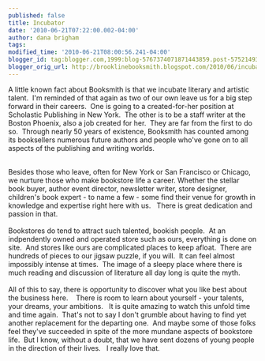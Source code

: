 ```yaml
---
published: false
title: Incubator
date: '2010-06-21T07:22:00.002-04:00'
author: dana brigham
tags: 
modified_time: '2010-06-21T08:00:56.241-04:00'
blogger_id: tag:blogger.com,1999:blog-5767374071871443859.post-5752149340011039778
blogger_orig_url: http://brooklinebooksmith.blogspot.com/2010/06/incubator.html
---
```


A little known fact about Booksmith is that we incubate literary and artistic talent.  I'm reminded of that again as two of our own leave us for a big step forward in their careers.  One is going to a created-for-her position at Scholastic Publishing in New York.  The other is to be a staff writer at the Boston Phoenix, also a job created for her.  They are far from the first to do so.  Through nearly 50 years of existence, Booksmith has counted among its booksellers numerous future authors and people who've gone on to all aspects of the publishing and writing worlds.  <div><br /></div><div>Besides those who leave, often for New York or San Francisco or Chicago,   we nurture those who make bookstore life a career. Whether the stellar book buyer, author event director, newsletter writer, store designer, children's book expert - to name a few - some find their venue for growth in knowledge and expertise right here with us.   There is great dedication and passion in that.</div><div><br /></div><div>Bookstores do tend to attract such talented, bookish people.  At an indpendently owned and operated store such as ours, everything is done on site.  And stores like ours are complicated places to keep afloat.  There are hundreds of pieces to our jigsaw puzzle, if you will.  It can feel almost impossibly intense at times.  The image of a sleepy place where there is much reading and discussion of literature all day long is quite the myth.</div><div><br /></div><div>All of this to say, there is opportunity to discover what you like best about the business here.    There is room to learn about yourself - your talents, your dreams, your ambitions.   It is quite amazing to watch this unfold time and time again.  That's not to say I don't grumble about having to find yet another replacement for the departing one.  And maybe some of those folks feel they've succeeded in spite of the more mundane aspects of bookstore life.  But I know, without a doubt, that we have sent dozens of young people in the direction of their lives.   I really love that.</div>